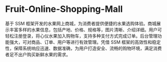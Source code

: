 # Fruit-Online-Shopping-Mall
基于 SSM 框架开发的水果网上商城，为消费者提供便捷的水果选购体验。商城展示丰富多样的水果信息，包括产地、价格、规格等，图片清晰、介绍详细。用户可轻松注册登录，将心仪水果加入购物车，支持多种支付方式完成订单。后台管理功能强大，可对商品、订单、用户等进行有效管理。凭借 SSM 框架的高效性和稳定性，保障系统响应迅速、数据准确，为用户打造安全、流畅的购物环境，满足消费者足不出户购买新鲜水果的需求。 

